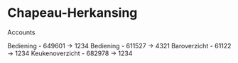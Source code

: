 # Chapeau-Herkansing

Accounts

Bediening - 649601 -> 1234
Bediening - 611527 -> 4321
Baroverzicht - 61122 -> 1234
Keukenoverzicht - 682978 -> 1234
